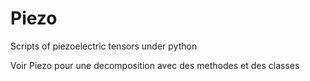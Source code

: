 # Piezo
Scripts of piezoelectric tensors under python

Voir Piezo pour une decomposition avec des methodes et des classes
